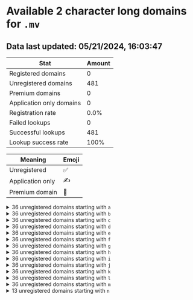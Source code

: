 # Available 2 character long domains for `.mv`

## Data last updated: 05/21/2024, 16:03:47

|Stat|Amount|
|--|--|
|Registered domains|0|
|Unregistered domains|481|
|Premium domains|0|
|Application only domains|0|
|Registration rate|0.0%|
|Failed lookups|0|
|Successful lookups|481|
|Lookup success rate|100%|


|Meaning|Emoji|
|--|--|
|Unregistered|:white_check_mark:|
|Application only|:writing_hand:|
|Premium domain|:gem:|

<details>
<summary>36 unregistered domains starting with <bold><code>a</code></bold></summary>

|Type|Domain|
|--|--|
|:white_check_mark:|`a0.mv`|
|:white_check_mark:|`a1.mv`|
|:white_check_mark:|`a2.mv`|
|:white_check_mark:|`a3.mv`|
|:white_check_mark:|`a4.mv`|
|:white_check_mark:|`a5.mv`|
|:white_check_mark:|`a6.mv`|
|:white_check_mark:|`a7.mv`|
|:white_check_mark:|`a8.mv`|
|:white_check_mark:|`a9.mv`|
|:white_check_mark:|`aa.mv`|
|:white_check_mark:|`ab.mv`|
|:white_check_mark:|`ac.mv`|
|:white_check_mark:|`ad.mv`|
|:white_check_mark:|`ae.mv`|
|:white_check_mark:|`af.mv`|
|:white_check_mark:|`ag.mv`|
|:white_check_mark:|`ah.mv`|
|:white_check_mark:|`ai.mv`|
|:white_check_mark:|`aj.mv`|
|:white_check_mark:|`ak.mv`|
|:white_check_mark:|`al.mv`|
|:white_check_mark:|`am.mv`|
|:white_check_mark:|`an.mv`|
|:white_check_mark:|`ao.mv`|
|:white_check_mark:|`ap.mv`|
|:white_check_mark:|`aq.mv`|
|:white_check_mark:|`ar.mv`|
|:white_check_mark:|`as.mv`|
|:white_check_mark:|`at.mv`|
|:white_check_mark:|`au.mv`|
|:white_check_mark:|`av.mv`|
|:white_check_mark:|`aw.mv`|
|:white_check_mark:|`ax.mv`|
|:white_check_mark:|`ay.mv`|
|:white_check_mark:|`az.mv`|
</details>
<details>
<summary>36 unregistered domains starting with <bold><code>b</code></bold></summary>

|Type|Domain|
|--|--|
|:white_check_mark:|`b0.mv`|
|:white_check_mark:|`b1.mv`|
|:white_check_mark:|`b2.mv`|
|:white_check_mark:|`b3.mv`|
|:white_check_mark:|`b4.mv`|
|:white_check_mark:|`b5.mv`|
|:white_check_mark:|`b6.mv`|
|:white_check_mark:|`b7.mv`|
|:white_check_mark:|`b8.mv`|
|:white_check_mark:|`b9.mv`|
|:white_check_mark:|`ba.mv`|
|:white_check_mark:|`bb.mv`|
|:white_check_mark:|`bc.mv`|
|:white_check_mark:|`bd.mv`|
|:white_check_mark:|`be.mv`|
|:white_check_mark:|`bf.mv`|
|:white_check_mark:|`bg.mv`|
|:white_check_mark:|`bh.mv`|
|:white_check_mark:|`bi.mv`|
|:white_check_mark:|`bj.mv`|
|:white_check_mark:|`bk.mv`|
|:white_check_mark:|`bl.mv`|
|:white_check_mark:|`bm.mv`|
|:white_check_mark:|`bn.mv`|
|:white_check_mark:|`bo.mv`|
|:white_check_mark:|`bp.mv`|
|:white_check_mark:|`bq.mv`|
|:white_check_mark:|`br.mv`|
|:white_check_mark:|`bs.mv`|
|:white_check_mark:|`bt.mv`|
|:white_check_mark:|`bu.mv`|
|:white_check_mark:|`bv.mv`|
|:white_check_mark:|`bw.mv`|
|:white_check_mark:|`bx.mv`|
|:white_check_mark:|`by.mv`|
|:white_check_mark:|`bz.mv`|
</details>
<details>
<summary>36 unregistered domains starting with <bold><code>c</code></bold></summary>

|Type|Domain|
|--|--|
|:white_check_mark:|`c0.mv`|
|:white_check_mark:|`c1.mv`|
|:white_check_mark:|`c2.mv`|
|:white_check_mark:|`c3.mv`|
|:white_check_mark:|`c4.mv`|
|:white_check_mark:|`c5.mv`|
|:white_check_mark:|`c6.mv`|
|:white_check_mark:|`c7.mv`|
|:white_check_mark:|`c8.mv`|
|:white_check_mark:|`c9.mv`|
|:white_check_mark:|`ca.mv`|
|:white_check_mark:|`cb.mv`|
|:white_check_mark:|`cc.mv`|
|:white_check_mark:|`cd.mv`|
|:white_check_mark:|`ce.mv`|
|:white_check_mark:|`cf.mv`|
|:white_check_mark:|`cg.mv`|
|:white_check_mark:|`ch.mv`|
|:white_check_mark:|`ci.mv`|
|:white_check_mark:|`cj.mv`|
|:white_check_mark:|`ck.mv`|
|:white_check_mark:|`cl.mv`|
|:white_check_mark:|`cm.mv`|
|:white_check_mark:|`cn.mv`|
|:white_check_mark:|`co.mv`|
|:white_check_mark:|`cp.mv`|
|:white_check_mark:|`cq.mv`|
|:white_check_mark:|`cr.mv`|
|:white_check_mark:|`cs.mv`|
|:white_check_mark:|`ct.mv`|
|:white_check_mark:|`cu.mv`|
|:white_check_mark:|`cv.mv`|
|:white_check_mark:|`cw.mv`|
|:white_check_mark:|`cx.mv`|
|:white_check_mark:|`cy.mv`|
|:white_check_mark:|`cz.mv`|
</details>
<details>
<summary>36 unregistered domains starting with <bold><code>d</code></bold></summary>

|Type|Domain|
|--|--|
|:white_check_mark:|`d0.mv`|
|:white_check_mark:|`d1.mv`|
|:white_check_mark:|`d2.mv`|
|:white_check_mark:|`d3.mv`|
|:white_check_mark:|`d4.mv`|
|:white_check_mark:|`d5.mv`|
|:white_check_mark:|`d6.mv`|
|:white_check_mark:|`d7.mv`|
|:white_check_mark:|`d8.mv`|
|:white_check_mark:|`d9.mv`|
|:white_check_mark:|`da.mv`|
|:white_check_mark:|`db.mv`|
|:white_check_mark:|`dc.mv`|
|:white_check_mark:|`dd.mv`|
|:white_check_mark:|`de.mv`|
|:white_check_mark:|`df.mv`|
|:white_check_mark:|`dg.mv`|
|:white_check_mark:|`dh.mv`|
|:white_check_mark:|`di.mv`|
|:white_check_mark:|`dj.mv`|
|:white_check_mark:|`dk.mv`|
|:white_check_mark:|`dl.mv`|
|:white_check_mark:|`dm.mv`|
|:white_check_mark:|`dn.mv`|
|:white_check_mark:|`do.mv`|
|:white_check_mark:|`dp.mv`|
|:white_check_mark:|`dq.mv`|
|:white_check_mark:|`dr.mv`|
|:white_check_mark:|`ds.mv`|
|:white_check_mark:|`dt.mv`|
|:white_check_mark:|`du.mv`|
|:white_check_mark:|`dv.mv`|
|:white_check_mark:|`dw.mv`|
|:white_check_mark:|`dx.mv`|
|:white_check_mark:|`dy.mv`|
|:white_check_mark:|`dz.mv`|
</details>
<details>
<summary>36 unregistered domains starting with <bold><code>e</code></bold></summary>

|Type|Domain|
|--|--|
|:white_check_mark:|`e0.mv`|
|:white_check_mark:|`e1.mv`|
|:white_check_mark:|`e2.mv`|
|:white_check_mark:|`e3.mv`|
|:white_check_mark:|`e4.mv`|
|:white_check_mark:|`e5.mv`|
|:white_check_mark:|`e6.mv`|
|:white_check_mark:|`e7.mv`|
|:white_check_mark:|`e8.mv`|
|:white_check_mark:|`e9.mv`|
|:white_check_mark:|`ea.mv`|
|:white_check_mark:|`eb.mv`|
|:white_check_mark:|`ec.mv`|
|:white_check_mark:|`ed.mv`|
|:white_check_mark:|`ee.mv`|
|:white_check_mark:|`ef.mv`|
|:white_check_mark:|`eg.mv`|
|:white_check_mark:|`eh.mv`|
|:white_check_mark:|`ei.mv`|
|:white_check_mark:|`ej.mv`|
|:white_check_mark:|`ek.mv`|
|:white_check_mark:|`el.mv`|
|:white_check_mark:|`em.mv`|
|:white_check_mark:|`en.mv`|
|:white_check_mark:|`eo.mv`|
|:white_check_mark:|`ep.mv`|
|:white_check_mark:|`eq.mv`|
|:white_check_mark:|`er.mv`|
|:white_check_mark:|`es.mv`|
|:white_check_mark:|`et.mv`|
|:white_check_mark:|`eu.mv`|
|:white_check_mark:|`ev.mv`|
|:white_check_mark:|`ew.mv`|
|:white_check_mark:|`ex.mv`|
|:white_check_mark:|`ey.mv`|
|:white_check_mark:|`ez.mv`|
</details>
<details>
<summary>36 unregistered domains starting with <bold><code>f</code></bold></summary>

|Type|Domain|
|--|--|
|:white_check_mark:|`f0.mv`|
|:white_check_mark:|`f1.mv`|
|:white_check_mark:|`f2.mv`|
|:white_check_mark:|`f3.mv`|
|:white_check_mark:|`f4.mv`|
|:white_check_mark:|`f5.mv`|
|:white_check_mark:|`f6.mv`|
|:white_check_mark:|`f7.mv`|
|:white_check_mark:|`f8.mv`|
|:white_check_mark:|`f9.mv`|
|:white_check_mark:|`fa.mv`|
|:white_check_mark:|`fb.mv`|
|:white_check_mark:|`fc.mv`|
|:white_check_mark:|`fd.mv`|
|:white_check_mark:|`fe.mv`|
|:white_check_mark:|`ff.mv`|
|:white_check_mark:|`fg.mv`|
|:white_check_mark:|`fh.mv`|
|:white_check_mark:|`fi.mv`|
|:white_check_mark:|`fj.mv`|
|:white_check_mark:|`fk.mv`|
|:white_check_mark:|`fl.mv`|
|:white_check_mark:|`fm.mv`|
|:white_check_mark:|`fn.mv`|
|:white_check_mark:|`fo.mv`|
|:white_check_mark:|`fp.mv`|
|:white_check_mark:|`fq.mv`|
|:white_check_mark:|`fr.mv`|
|:white_check_mark:|`fs.mv`|
|:white_check_mark:|`ft.mv`|
|:white_check_mark:|`fu.mv`|
|:white_check_mark:|`fv.mv`|
|:white_check_mark:|`fw.mv`|
|:white_check_mark:|`fx.mv`|
|:white_check_mark:|`fy.mv`|
|:white_check_mark:|`fz.mv`|
</details>
<details>
<summary>36 unregistered domains starting with <bold><code>g</code></bold></summary>

|Type|Domain|
|--|--|
|:white_check_mark:|`g0.mv`|
|:white_check_mark:|`g1.mv`|
|:white_check_mark:|`g2.mv`|
|:white_check_mark:|`g3.mv`|
|:white_check_mark:|`g4.mv`|
|:white_check_mark:|`g5.mv`|
|:white_check_mark:|`g6.mv`|
|:white_check_mark:|`g7.mv`|
|:white_check_mark:|`g8.mv`|
|:white_check_mark:|`g9.mv`|
|:white_check_mark:|`ga.mv`|
|:white_check_mark:|`gb.mv`|
|:white_check_mark:|`gc.mv`|
|:white_check_mark:|`gd.mv`|
|:white_check_mark:|`ge.mv`|
|:white_check_mark:|`gf.mv`|
|:white_check_mark:|`gg.mv`|
|:white_check_mark:|`gh.mv`|
|:white_check_mark:|`gi.mv`|
|:white_check_mark:|`gj.mv`|
|:white_check_mark:|`gk.mv`|
|:white_check_mark:|`gl.mv`|
|:white_check_mark:|`gm.mv`|
|:white_check_mark:|`gn.mv`|
|:white_check_mark:|`go.mv`|
|:white_check_mark:|`gp.mv`|
|:white_check_mark:|`gq.mv`|
|:white_check_mark:|`gr.mv`|
|:white_check_mark:|`gs.mv`|
|:white_check_mark:|`gt.mv`|
|:white_check_mark:|`gu.mv`|
|:white_check_mark:|`gv.mv`|
|:white_check_mark:|`gw.mv`|
|:white_check_mark:|`gx.mv`|
|:white_check_mark:|`gy.mv`|
|:white_check_mark:|`gz.mv`|
</details>
<details>
<summary>36 unregistered domains starting with <bold><code>h</code></bold></summary>

|Type|Domain|
|--|--|
|:white_check_mark:|`h0.mv`|
|:white_check_mark:|`h1.mv`|
|:white_check_mark:|`h2.mv`|
|:white_check_mark:|`h3.mv`|
|:white_check_mark:|`h4.mv`|
|:white_check_mark:|`h5.mv`|
|:white_check_mark:|`h6.mv`|
|:white_check_mark:|`h7.mv`|
|:white_check_mark:|`h8.mv`|
|:white_check_mark:|`h9.mv`|
|:white_check_mark:|`ha.mv`|
|:white_check_mark:|`hb.mv`|
|:white_check_mark:|`hc.mv`|
|:white_check_mark:|`hd.mv`|
|:white_check_mark:|`he.mv`|
|:white_check_mark:|`hf.mv`|
|:white_check_mark:|`hg.mv`|
|:white_check_mark:|`hh.mv`|
|:white_check_mark:|`hi.mv`|
|:white_check_mark:|`hj.mv`|
|:white_check_mark:|`hk.mv`|
|:white_check_mark:|`hl.mv`|
|:white_check_mark:|`hm.mv`|
|:white_check_mark:|`hn.mv`|
|:white_check_mark:|`ho.mv`|
|:white_check_mark:|`hp.mv`|
|:white_check_mark:|`hq.mv`|
|:white_check_mark:|`hr.mv`|
|:white_check_mark:|`hs.mv`|
|:white_check_mark:|`ht.mv`|
|:white_check_mark:|`hu.mv`|
|:white_check_mark:|`hv.mv`|
|:white_check_mark:|`hw.mv`|
|:white_check_mark:|`hx.mv`|
|:white_check_mark:|`hy.mv`|
|:white_check_mark:|`hz.mv`|
</details>
<details>
<summary>36 unregistered domains starting with <bold><code>i</code></bold></summary>

|Type|Domain|
|--|--|
|:white_check_mark:|`i0.mv`|
|:white_check_mark:|`i1.mv`|
|:white_check_mark:|`i2.mv`|
|:white_check_mark:|`i3.mv`|
|:white_check_mark:|`i4.mv`|
|:white_check_mark:|`i5.mv`|
|:white_check_mark:|`i6.mv`|
|:white_check_mark:|`i7.mv`|
|:white_check_mark:|`i8.mv`|
|:white_check_mark:|`i9.mv`|
|:white_check_mark:|`ia.mv`|
|:white_check_mark:|`ib.mv`|
|:white_check_mark:|`ic.mv`|
|:white_check_mark:|`id.mv`|
|:white_check_mark:|`ie.mv`|
|:white_check_mark:|`if.mv`|
|:white_check_mark:|`ig.mv`|
|:white_check_mark:|`ih.mv`|
|:white_check_mark:|`ii.mv`|
|:white_check_mark:|`ij.mv`|
|:white_check_mark:|`ik.mv`|
|:white_check_mark:|`il.mv`|
|:white_check_mark:|`im.mv`|
|:white_check_mark:|`in.mv`|
|:white_check_mark:|`io.mv`|
|:white_check_mark:|`ip.mv`|
|:white_check_mark:|`iq.mv`|
|:white_check_mark:|`ir.mv`|
|:white_check_mark:|`is.mv`|
|:white_check_mark:|`it.mv`|
|:white_check_mark:|`iu.mv`|
|:white_check_mark:|`iv.mv`|
|:white_check_mark:|`iw.mv`|
|:white_check_mark:|`ix.mv`|
|:white_check_mark:|`iy.mv`|
|:white_check_mark:|`iz.mv`|
</details>
<details>
<summary>36 unregistered domains starting with <bold><code>j</code></bold></summary>

|Type|Domain|
|--|--|
|:white_check_mark:|`j0.mv`|
|:white_check_mark:|`j1.mv`|
|:white_check_mark:|`j2.mv`|
|:white_check_mark:|`j3.mv`|
|:white_check_mark:|`j4.mv`|
|:white_check_mark:|`j5.mv`|
|:white_check_mark:|`j6.mv`|
|:white_check_mark:|`j7.mv`|
|:white_check_mark:|`j8.mv`|
|:white_check_mark:|`j9.mv`|
|:white_check_mark:|`ja.mv`|
|:white_check_mark:|`jb.mv`|
|:white_check_mark:|`jc.mv`|
|:white_check_mark:|`jd.mv`|
|:white_check_mark:|`je.mv`|
|:white_check_mark:|`jf.mv`|
|:white_check_mark:|`jg.mv`|
|:white_check_mark:|`jh.mv`|
|:white_check_mark:|`ji.mv`|
|:white_check_mark:|`jj.mv`|
|:white_check_mark:|`jk.mv`|
|:white_check_mark:|`jl.mv`|
|:white_check_mark:|`jm.mv`|
|:white_check_mark:|`jn.mv`|
|:white_check_mark:|`jo.mv`|
|:white_check_mark:|`jp.mv`|
|:white_check_mark:|`jq.mv`|
|:white_check_mark:|`jr.mv`|
|:white_check_mark:|`js.mv`|
|:white_check_mark:|`jt.mv`|
|:white_check_mark:|`ju.mv`|
|:white_check_mark:|`jv.mv`|
|:white_check_mark:|`jw.mv`|
|:white_check_mark:|`jx.mv`|
|:white_check_mark:|`jy.mv`|
|:white_check_mark:|`jz.mv`|
</details>
<details>
<summary>36 unregistered domains starting with <bold><code>k</code></bold></summary>

|Type|Domain|
|--|--|
|:white_check_mark:|`k0.mv`|
|:white_check_mark:|`k1.mv`|
|:white_check_mark:|`k2.mv`|
|:white_check_mark:|`k3.mv`|
|:white_check_mark:|`k4.mv`|
|:white_check_mark:|`k5.mv`|
|:white_check_mark:|`k6.mv`|
|:white_check_mark:|`k7.mv`|
|:white_check_mark:|`k8.mv`|
|:white_check_mark:|`k9.mv`|
|:white_check_mark:|`ka.mv`|
|:white_check_mark:|`kb.mv`|
|:white_check_mark:|`kc.mv`|
|:white_check_mark:|`kd.mv`|
|:white_check_mark:|`ke.mv`|
|:white_check_mark:|`kf.mv`|
|:white_check_mark:|`kg.mv`|
|:white_check_mark:|`kh.mv`|
|:white_check_mark:|`ki.mv`|
|:white_check_mark:|`kj.mv`|
|:white_check_mark:|`kk.mv`|
|:white_check_mark:|`kl.mv`|
|:white_check_mark:|`km.mv`|
|:white_check_mark:|`kn.mv`|
|:white_check_mark:|`ko.mv`|
|:white_check_mark:|`kp.mv`|
|:white_check_mark:|`kq.mv`|
|:white_check_mark:|`kr.mv`|
|:white_check_mark:|`ks.mv`|
|:white_check_mark:|`kt.mv`|
|:white_check_mark:|`ku.mv`|
|:white_check_mark:|`kv.mv`|
|:white_check_mark:|`kw.mv`|
|:white_check_mark:|`kx.mv`|
|:white_check_mark:|`ky.mv`|
|:white_check_mark:|`kz.mv`|
</details>
<details>
<summary>36 unregistered domains starting with <bold><code>l</code></bold></summary>

|Type|Domain|
|--|--|
|:white_check_mark:|`l0.mv`|
|:white_check_mark:|`l1.mv`|
|:white_check_mark:|`l2.mv`|
|:white_check_mark:|`l3.mv`|
|:white_check_mark:|`l4.mv`|
|:white_check_mark:|`l5.mv`|
|:white_check_mark:|`l6.mv`|
|:white_check_mark:|`l7.mv`|
|:white_check_mark:|`l8.mv`|
|:white_check_mark:|`l9.mv`|
|:white_check_mark:|`la.mv`|
|:white_check_mark:|`lb.mv`|
|:white_check_mark:|`lc.mv`|
|:white_check_mark:|`ld.mv`|
|:white_check_mark:|`le.mv`|
|:white_check_mark:|`lf.mv`|
|:white_check_mark:|`lg.mv`|
|:white_check_mark:|`lh.mv`|
|:white_check_mark:|`li.mv`|
|:white_check_mark:|`lj.mv`|
|:white_check_mark:|`lk.mv`|
|:white_check_mark:|`ll.mv`|
|:white_check_mark:|`lm.mv`|
|:white_check_mark:|`ln.mv`|
|:white_check_mark:|`lo.mv`|
|:white_check_mark:|`lp.mv`|
|:white_check_mark:|`lq.mv`|
|:white_check_mark:|`lr.mv`|
|:white_check_mark:|`ls.mv`|
|:white_check_mark:|`lt.mv`|
|:white_check_mark:|`lu.mv`|
|:white_check_mark:|`lv.mv`|
|:white_check_mark:|`lw.mv`|
|:white_check_mark:|`lx.mv`|
|:white_check_mark:|`ly.mv`|
|:white_check_mark:|`lz.mv`|
</details>
<details>
<summary>36 unregistered domains starting with <bold><code>m</code></bold></summary>

|Type|Domain|
|--|--|
|:white_check_mark:|`m0.mv`|
|:white_check_mark:|`m1.mv`|
|:white_check_mark:|`m2.mv`|
|:white_check_mark:|`m3.mv`|
|:white_check_mark:|`m4.mv`|
|:white_check_mark:|`m5.mv`|
|:white_check_mark:|`m6.mv`|
|:white_check_mark:|`m7.mv`|
|:white_check_mark:|`m8.mv`|
|:white_check_mark:|`m9.mv`|
|:white_check_mark:|`ma.mv`|
|:white_check_mark:|`mb.mv`|
|:white_check_mark:|`mc.mv`|
|:white_check_mark:|`md.mv`|
|:white_check_mark:|`me.mv`|
|:white_check_mark:|`mf.mv`|
|:white_check_mark:|`mg.mv`|
|:white_check_mark:|`mh.mv`|
|:white_check_mark:|`mi.mv`|
|:white_check_mark:|`mj.mv`|
|:white_check_mark:|`mk.mv`|
|:white_check_mark:|`ml.mv`|
|:white_check_mark:|`mm.mv`|
|:white_check_mark:|`mn.mv`|
|:white_check_mark:|`mo.mv`|
|:white_check_mark:|`mp.mv`|
|:white_check_mark:|`mq.mv`|
|:white_check_mark:|`mr.mv`|
|:white_check_mark:|`ms.mv`|
|:white_check_mark:|`mt.mv`|
|:white_check_mark:|`mu.mv`|
|:white_check_mark:|`mv.mv`|
|:white_check_mark:|`mw.mv`|
|:white_check_mark:|`mx.mv`|
|:white_check_mark:|`my.mv`|
|:white_check_mark:|`mz.mv`|
</details>
<details>
<summary>13 unregistered domains starting with <bold><code>n</code></bold></summary>

|Type|Domain|
|--|--|
|:white_check_mark:|`na.mv`|
|:white_check_mark:|`nb.mv`|
|:white_check_mark:|`nc.mv`|
|:white_check_mark:|`nd.mv`|
|:white_check_mark:|`ne.mv`|
|:white_check_mark:|`nf.mv`|
|:white_check_mark:|`ng.mv`|
|:white_check_mark:|`nh.mv`|
|:white_check_mark:|`ni.mv`|
|:white_check_mark:|`nj.mv`|
|:white_check_mark:|`nk.mv`|
|:white_check_mark:|`nl.mv`|
|:white_check_mark:|`nm.mv`|
</details>